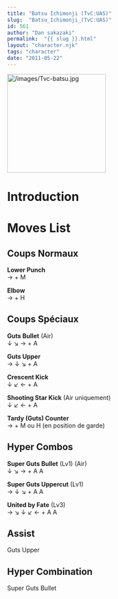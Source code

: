 ```yaml
---
title: "Batsu Ichimonji (TvC:UAS)"
slug:  "Batsu_Ichimonji_(TvC:UAS)"
id: 561
author: "Dan sakazaki"
permalink:  "{{ slug }}.html"
layout: "character.njk"
tags: "character"
date: "2011-05-22"
---
```


<img src="/images/Tvc-batsu.jpg" title="/images/Tvc-batsu.jpg"
width="230" alt="/images/Tvc-batsu.jpg" />  

# Introduction

# Moves List

## Coups Normaux

**Lower Punch**  
→ + M

**Elbow**  
→ + H

## Coups Spéciaux

**Guts Bullet** (Air)  
↓ ↘ → + A

**Guts Upper**  
→ ↓ ↘ + A

**Crescent Kick**  
↓ ↙ ← + A

**Shooting Star Kick** (Air uniquement)  
↓ ↙ ← + A

**Tardy (Guts) Counter**  
→ + M ou H (en position de garde)

## Hyper Combos

**Super Guts Bullet** (Lv1) (Air)  
↓ ↘ → + A A

**Super Guts Uppercut** (Lv1)  
→ ↓ ↘ + A A

**United by Fate** (Lv3)  
→ ↘ ↓ ↙ ← + A A

## Assist

Guts Upper

## Hyper Combination

Super Guts Bullet
